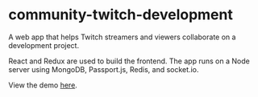 # community-twitch-development

A web app that helps Twitch streamers and viewers collaborate on a development project.

React and Redux are used to build the frontend. The app runs on a Node server using MongoDB, Passport.js, Redis, and socket.io.

View the demo [here](https://community-twitch-development.herokuapp.com/).